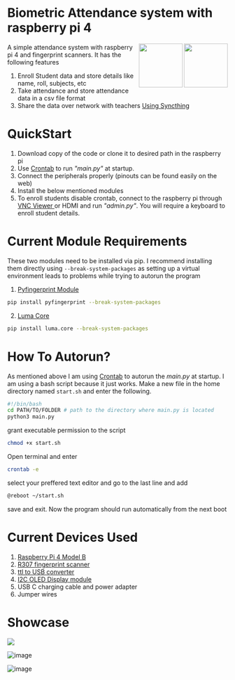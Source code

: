# Biometric Attendance system with raspberry pi 4
<img src="https://cdn.jsdelivr.net/gh/devicons/devicon@latest/icons/raspberrypi/raspberrypi-original.svg" height="100" width="100" align="right"/>
<img src="https://cdn.jsdelivr.net/gh/devicons/devicon@latest/icons/python/python-original.svg" height="100" width="100" align="right"/>

A simple attendance system with raspberry pi 4 and fingerprint scanners. It has the following features

1. Enroll Student data and store details like name, roll, subjects, etc
2. Take attendance and store attendance data in a csv file format
3. Share the data over network with teachers <a href="https://syncthing.net/">Using Syncthing</a>


# QuickStart

1. Download copy of the code or clone it to desired path in the raspberry pi
2. Use <a href="https://linuxhandbook.com/crontab/">Crontab</a> to run *"main.py"* at startup.
3. Connect the peripherals properly (pinouts can be found easily on the web)
4. Install the below mentioned modules
5. To enroll students disable crontab, connect to the raspberry pi through <a href="https://www.realvnc.com/en/connect/download/viewer/">VNC Viewer </a> or HDMI and run *"admin.py"*. You will require a keyboard to enroll student details.


# Current Module Requirements
These two modules need to be installed via pip. I recommend installing them directly using `--break-system-packages` as setting up a virtual environment leads to problems while trying to autorun the program
1. <a href="https://pypi.org/project/pyfingerprint/">Pyfingerprint Module</a>
```bash
pip install pyfingerprint --break-system-packages
```
2. <a href="https://pypi.org/project/luma.core/">Luma Core</a>
```bash
pip install luma.core --break-system-packages
```
# How To Autorun?
As mentioned above I am using <a href="https://linuxhandbook.com/crontab/">Crontab</a> to autorun the *main.py* at startup. I am using a bash script because it just works. Make a new file in the home directory named `start.sh` and enter the following.
```bash
#!/bin/bash
cd PATH/TO/FOLDER # path to the directory where main.py is located
python3 main.py 
```
grant executable permission to the script
```bash
chmod +x start.sh
```
Open terminal and enter
```bash
crontab -e
```
select your preffered text editor and go to the last line and add
```bash
@reboot ~/start.sh
```
save and exit. Now the program should run automatically from the next boot

# Current Devices Used

<ol>
    <li><a href="https://robu.in/product/raspberry-pi-4-model-b-with-1-gb-ram/">Raspberry Pi 4 Model B</a></li>
    <li><a href="https://robu.in/product/r307-optical-fingerprint-reader-module-sensor/">R307 fingerprint scanner</a></li>
    <li><a href="https://robu.in/product/pl2303-pl2303hx-usb-ttl-module-5-pin/">ttl to USB converter</a></li>
    <li><a href="https://robu.in/product/0-96-inch-i2c-iic-oled-lcd-module-4pin-with-vcc-gnd-blue/">I2C OLED Display module</a></li>
    <li>USB C charging cable and power adapter</li>
    <li>Jumper wires</li>
</ol>

# Showcase
<p align="left">
  <a href="https://www.linkedin.com/posts/shub39_raspberrypi-datascience-attendancesystem-activity-7176772566303322112-Nl-x?utm_source=share&utm_medium=member_desktop"><img src="https://img.shields.io/badge/LinkedIn-0077B5?style=for-the-badge&logo=linkedin&logoColor=white"/></a>
</p>

![image](https://github.com/shub39/fingerprint_attendance/assets/143277026/77be40a7-a433-4962-ad2a-fb686d6630e4)

![image](https://github.com/shub39/fingerprint_attendance/assets/143277026/83a091b0-aa2a-4414-b10d-03398c2db51b)




